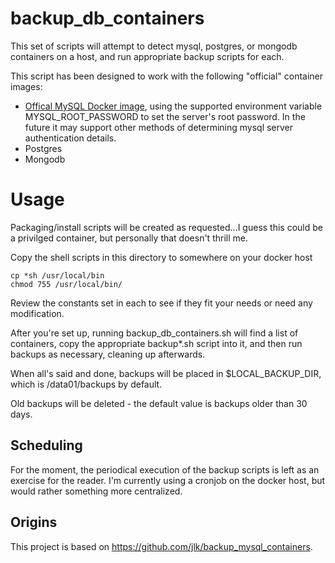 # backup_db_containers
This set of scripts will attempt to detect mysql, postgres, or mongodb
containers on a host, and run appropriate backup scripts for each.

This script has been designed to work with the following "official"
container images:

* [Offical MySQL Docker image](https://hub.docker.com/_/mysql/), using
  the supported environment variable MYSQL_ROOT_PASSWORD to set the 
  server's root password. In the future it may support other methods
  of determining mysql server authentication details.
* Postgres
* Mongodb

# Usage
Packaging/install scripts will be created as requested...I guess
this could be a privilged container, but personally that doesn't
thrill me.

Copy the shell scripts in this directory to somewhere on your docker host
```
cp *sh /usr/local/bin
chmod 755 /usr/local/bin/
```
Review the constants set in each to see if they fit your needs or 
need any modification.

After you're set up, running backup_db_containers.sh will find a
list of containers, copy the appropriate backup*.sh script into it,
and then run backups as necessary, cleaning up afterwards.

When all's said and done, backups will be placed in $LOCAL_BACKUP_DIR,
which is /data01/backups by default. 

Old backups will be deleted - the default value is backups older than 30 days.

## Scheduling
For the moment, the periodical execution of the backup scripts is
left as an exercise for the reader. I'm currently using a cronjob
on the docker host, but would rather something more centralized.

## Origins
This project is based on https://github.com/jlk/backup_mysql_containers.
